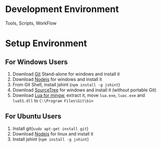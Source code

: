 Development Environment 
=======

Tools, Scripts, WorkFlow

Setup Environment
=======

For Windows Users
-------
1. Download [Git](http://git-scm.com/download/win) Stand-alone for windows and install it
2. Download [Nodejs](http://nodejs.org/download/) for windows and install it
3. From Git Shell, install jshint (`npm install -g jshint`)
4. Download [SourceTree](http://www.sourcetreeapp.com/download/) for windows and install it (without portable Git)
5. Download [Lua for mingw](mingw_lua.zip), extract it, move `lua.exe`, `luac.exe` and `lua51.dll` to `C:\Program Files\Git\bin`

For Ubuntu Users
-------
1. Install git(`sudo apt-get install git`)
2. Download [Nodejs](http://nodejs.org/download/) for linux and install it
3. Install jshint (`npm install -g jshint`)